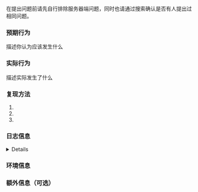 在提出问题前请先自行排除服务器端问题，同时也请通过搜索确认是否有人提出过相同问题。


### 预期行为
描述你认为应该发生什么

### 实际行为
描述实际发生了什么

### 复现方法
1.
2.
3.

### 日志信息
<details>

通过 `adb logcat com.v2ray.ang` 获取日志。请自行删减日志中可能出现的敏感信息。
```
在这里粘贴日志
```
</details>

### 环境信息

### 额外信息（可选）

